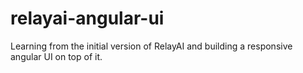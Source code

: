 # relayai-angular-ui
Learning from the initial version of RelayAI and building a responsive angular UI on top of it.
